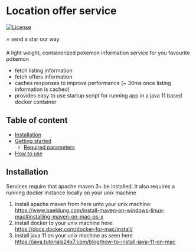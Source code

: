 # Location offer service
[![License](https://img.shields.io/badge/License-Apache%202.0-blue.svg)](https://opensource.org/licenses/Apache-2.0)

:star: send a star our way

A light weight, containerized pokemon information service for you favourite pokemon

* fetch listing information
* fetch offers information
* caches responses to improve performance (~ 30ms once listing information is cached)
* provides easy to use startup script for running app in a java 11 based docker container

## Table of content

- [Installation](#installation)
- [Getting started](#setup)
    - [Required parameters](#parameters)
- [How to use](#usage)

## Installation

Services require that apache maven 3+ be installed. It also requires a running docker instance locally on your unix machine

1. install apache maven from here unto your unix machine: https://www.baeldung.com/install-maven-on-windows-linux-mac#installing-maven-on-mac-os-x
2. install docker to your unix machine here: https://docs.docker.com/docker-for-mac/install/
3. install java 11 on your unix machine as seen here https://java.tutorials24x7.com/blog/how-to-install-java-11-on-mac
